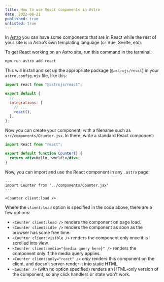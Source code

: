 ```yaml
---
title: How to use React components in Astro
date: 2022-08-21
published: true
unlisted: true
---
```


In [Astro](https://astro.build) you can have some components that are in React while the rest of your site is in Astro’s own templating language (or Vue, Svelte, etc).

To get React working on an Astro site, run this command in the terminal:

```sh
npm run astro add react
```

This will install and set up the appropriate package (`@astrojs/react`) in your `astro.config.mjs` file, like this:

```js
import react from "@astrojs/react";

export default {
  // ...
  integrations: [
    // ...
    react(),
  ],
};
```

Now you can create your component, with a filename such as `src/components/Counter.jsx`. In there, write a standard React component:

```jsx
import React from "react";

export default function Counter() {
  return <div>Hello, world!</div>;
}
```

Now, you can import and use the React component in any `.astro` page:

```astro
---
import Counter from '../components/Counter.jsx'
---

<Counter client:load />
```

Where the `client:load` option is specified in the code above, there are a few options:

- `<Counter client:load />` renders the component on page load.
- `<Counter client:idle />` renders the component as soon as the browser has some free time.
- `<Counter client:visible />` renders the component only once it is scrolled into view.
- `<Counter client:media="{media query here}" />` renders the component only if the media query applies.
- `<Counter client:only="react" />` _only_ renders this component on the client, and doesn’t server-render it into static HTML.
- `<Counter />` (with no option specified) renders an HTML-only version of the component, so any click handlers or state won't work.
